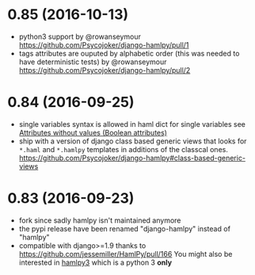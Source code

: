 0.85 (2016-10-13)
=================

* python3 support by @rowanseymour https://github.com/Psycojoker/django-hamlpy/pull/1
* tags attributes are ouputed by alphabetic order (this was needed to have deterministic tests) by @rowanseymour https://github.com/Psycojoker/django-hamlpy/pull/2

0.84 (2016-09-25)
=================

* single variables syntax is allowed in haml dict for single variables see [Attributes without values (Boolean attributes)](http://github.com/psycojoker/django-hamlpy/blob/master/reference.md#attributes-without-values-boolean-attributes)
* ship with a version of django class based generic views that looks for `*.haml` and `*.hamlpy` templates in additions of the classcal ones. https://github.com/Psycojoker/django-hamlpy#class-based-generic-views

0.83 (2016-09-23)
=================

* fork since sadly hamlpy isn't maintained anymore
* the pypi release have been renamed "django-hamlpy" instead of "hamlpy"
* compatible with django>=1.9 thanks to https://github.com/jessemiller/HamlPy/pull/166
You might also be interested in [hamlpy3](hamlpy3) which is a python 3 **only**
